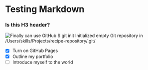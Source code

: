 # Testing Markdown
### Is this H3 header?
![Finally can use GitHub](https://images.theconversation.com/files/38926/original/5cwx89t4-1389586191.jpg?ixlib=rb-1.1.0&q=45&auto=format&w=926&fit=clip)
$ git init
Initialized empty Git repository in /Users/skills/Projects/recipe-repository/.git/

- [x] Turn on GitHub Pages
- [x] Outline my portfolio
- [ ] Introduce myself to the world
